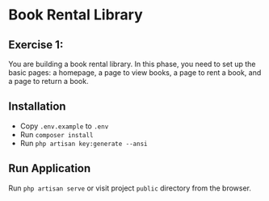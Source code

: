 #  Book Rental Library

## Exercise 1: 

You are building a book rental library. In this phase, you need to set up the basic pages: a homepage, a page to view books, a page to rent a book, and a page to return a book.

## Installation

- Copy `.env.example` to `.env`
- Run `composer install`
- Run `php artisan key:generate --ansi`

## Run Application

Run `php artisan serve` or visit project `public` directory from the browser.